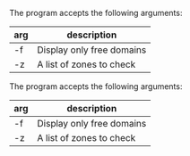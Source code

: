 The program accepts the following arguments:

| arg | description |
| --- | ----------- |
| -f | Display only free domains |
| -z | A list of zones to check |


The program accepts the following arguments:

| arg | description |
| --- | ----------- |
| -f | Display only free domains |
| -z | A list of zones to check |
